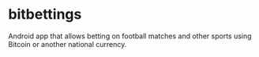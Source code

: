 # bitbettings
 Android app that allows betting on football matches and other sports using Bitcoin or another national currency.

